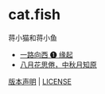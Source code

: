 # cat.fish
蒋小猫和蒋小鱼

*   [一路向西 ❶ 缘起](2018/due-west-1-origin.md)
*   [八月花思倦，中秋月知原](2018/middle-autumn-zhiyuan.md)

[版本声明](../LICENSE/zh_cn.md) | [LICENSE](../LICENSE/en_us.md)